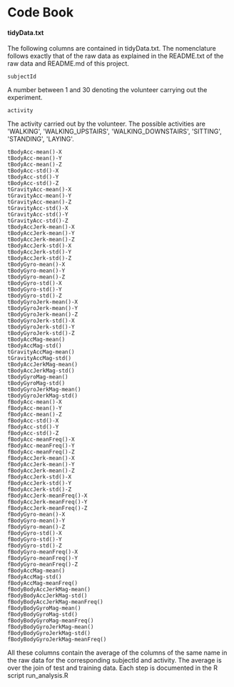 Code Book
=========

#### tidyData.txt

The following columns are contained in tidyData.txt. The nomenclature follows exactly that of the raw data as explained in the README.txt of the raw data and README.md of this project.

    subjectId
    
A number between 1 and 30 denoting the volunteer carrying out the experiment.

    activity
    
The activity carried out by the volunteer. The possible activities are 'WALKING', 'WALKING\_UPSTAIRS', 'WALKING\_DOWNSTAIRS', 'SITTING', 'STANDING', 'LAYING'.

    tBodyAcc-mean()-X
    tBodyAcc-mean()-Y
    tBodyAcc-mean()-Z
    tBodyAcc-std()-X
    tBodyAcc-std()-Y
    tBodyAcc-std()-Z
    tGravityAcc-mean()-X
    tGravityAcc-mean()-Y
    tGravityAcc-mean()-Z
    tGravityAcc-std()-X
    tGravityAcc-std()-Y
    tGravityAcc-std()-Z
    tBodyAccJerk-mean()-X
    tBodyAccJerk-mean()-Y
    tBodyAccJerk-mean()-Z
    tBodyAccJerk-std()-X
    tBodyAccJerk-std()-Y
    tBodyAccJerk-std()-Z
    tBodyGyro-mean()-X
    tBodyGyro-mean()-Y
    tBodyGyro-mean()-Z
    tBodyGyro-std()-X
    tBodyGyro-std()-Y
    tBodyGyro-std()-Z
    tBodyGyroJerk-mean()-X
    tBodyGyroJerk-mean()-Y
    tBodyGyroJerk-mean()-Z
    tBodyGyroJerk-std()-X
    tBodyGyroJerk-std()-Y
    tBodyGyroJerk-std()-Z
    tBodyAccMag-mean()
    tBodyAccMag-std()
    tGravityAccMag-mean()
    tGravityAccMag-std()
    tBodyAccJerkMag-mean()
    tBodyAccJerkMag-std()
    tBodyGyroMag-mean()
    tBodyGyroMag-std()
    tBodyGyroJerkMag-mean()
    tBodyGyroJerkMag-std()
    fBodyAcc-mean()-X
    fBodyAcc-mean()-Y
    fBodyAcc-mean()-Z
    fBodyAcc-std()-X
    fBodyAcc-std()-Y
    fBodyAcc-std()-Z
    fBodyAcc-meanFreq()-X
    fBodyAcc-meanFreq()-Y
    fBodyAcc-meanFreq()-Z
    fBodyAccJerk-mean()-X
    fBodyAccJerk-mean()-Y
    fBodyAccJerk-mean()-Z
    fBodyAccJerk-std()-X
    fBodyAccJerk-std()-Y
    fBodyAccJerk-std()-Z
    fBodyAccJerk-meanFreq()-X
    fBodyAccJerk-meanFreq()-Y
    fBodyAccJerk-meanFreq()-Z
    fBodyGyro-mean()-X
    fBodyGyro-mean()-Y
    fBodyGyro-mean()-Z
    fBodyGyro-std()-X
    fBodyGyro-std()-Y
    fBodyGyro-std()-Z
    fBodyGyro-meanFreq()-X
    fBodyGyro-meanFreq()-Y
    fBodyGyro-meanFreq()-Z
    fBodyAccMag-mean()
    fBodyAccMag-std()
    fBodyAccMag-meanFreq()
    fBodyBodyAccJerkMag-mean()
    fBodyBodyAccJerkMag-std()
    fBodyBodyAccJerkMag-meanFreq()
    fBodyBodyGyroMag-mean()
    fBodyBodyGyroMag-std()
    fBodyBodyGyroMag-meanFreq()
    fBodyBodyGyroJerkMag-mean()
    fBodyBodyGyroJerkMag-std()
    fBodyBodyGyroJerkMag-meanFreq()

All these columns contain the average of the columns of the same name in the raw data for the corresponding subjectId and activity. The average is over the join of test and training data. Each step is documented in the R script run_analysis.R
